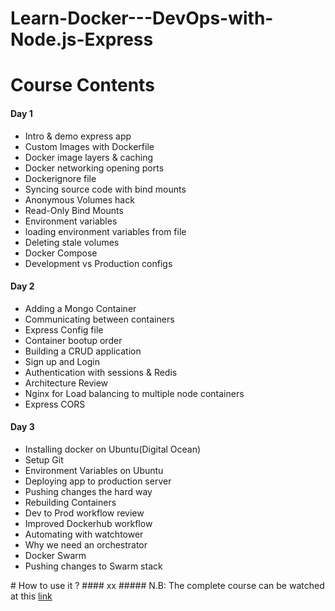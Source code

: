 # Learn-Docker---DevOps-with-Node.js-Express

# Course Contents
#### Day 1

<ul>
    <li>Intro & demo express app</li>
    <li>Custom Images with Dockerfile</li>
    <li>Docker image layers & caching</li>
    <li>Docker networking opening ports</li>
    <li>Dockerignore file</li>
    <li>Syncing source code with bind mounts</li>
    <li>Anonymous Volumes hack</li>
    <li>Read-Only Bind Mounts</li>
    <li>Environment variables</li>
    <li>loading environment variables from file</li>
    <li>Deleting stale volumes</li>
    <li>Docker Compose</li>
    <li>Development vs Production configs</li>
</ul>


#### Day 2

<ul>
    <li>Adding a Mongo Container</li>
    <li>Communicating between containers</li>
    <li>Express Config file</li>
    <li>Container bootup order</li>
    <li>Building a CRUD application</li>
    <li>Sign up and Login</li>
    <li>Authentication with sessions & Redis</li>
    <li>Architecture Review</li>
    <li>Nginx for Load balancing to multiple node containers</li>
    <li>Express CORS</li>
</ul>


#### Day 3

<ul>
    <li>Installing docker on Ubuntu(Digital Ocean)</li>
    <li>Setup Git</li>
    <li>Environment Variables on Ubuntu</li>
    <li>Deploying app to production server</li>
    <li>Pushing changes the hard way</li>
    <li>Rebuilding Containers</li>
    <li>Dev to Prod workflow review</li>
    <li>Improved Dockerhub workflow</li>
    <li>Automating with watchtower</li>
    <li>Why we need an orchestrator</li>
    <li>Docker Swarm</li>
    <li>Pushing changes to Swarm stack</li>
</ul>
# How to use it ?
#### xx
##### N.B: The complete course can be watched at this <a href="https://www.youtube.com/watch?v=9zUHg7xjIqQ">link</a>